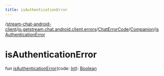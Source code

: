 ```yaml
---
title: isAuthenticationError
---
```

/[stream-chat-android-client](../../../index.md)/[io.getstream.chat.android.client.errors](../../index.md)/[ChatErrorCode](../index.md)/[Companion](index.md)/[isAuthenticationError](isAuthenticationError.md)  
  
  
  
# isAuthenticationError  
fun [isAuthenticationError](isAuthenticationError.md)(code: [Int](https://kotlinlang.org/api/latest/jvm/stdlib/kotlin/-int/index.html)): [Boolean](https://kotlinlang.org/api/latest/jvm/stdlib/kotlin/-boolean/index.html)

